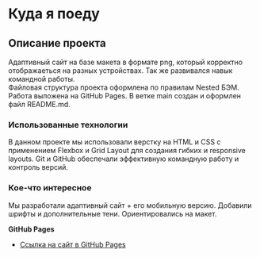 # Куда я поеду

## Описание проекта
Адаптивный сайт на базе макета в формате png, который корректно отображаеться на разных устройствах. Так же развивался навык командной работы.  
Файловая структура проекта оформлена по правилам Nested БЭМ.
Работа выложена на GitHub Pages.
В ветке main создан и оформлен файл README.md.

### Использованные технологии
В данном проекте мы использовали верстку на HTML и CSS с применением Flexbox и Grid Layout для создания гибких и responsive layouts. Git и GitHub обеспечали эффективную командную работу и контроль
версий.

### Кое-что интересное
Мы разработали адаптивный сайт + его мобильную версию. Добавили шрифты и дополнительные тени. Ориентировались на макет.

**GitHub Pages**

* [Ссылка на сайт в GitHub Pages]([https://project-work-4.github.io/Final-project/])

